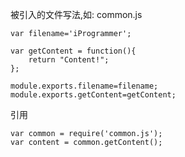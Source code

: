 被引入的文件写法,如: common.js
```
var filename='iProgrammer';

var getContent = function(){
	return "Content!";
};

module.exports.filename=filename; 
module.exports.getContent=getContent;
```

引用
```
var common = require('common.js');
var content = common.getContent();
```